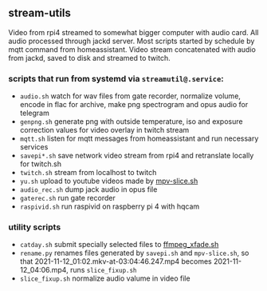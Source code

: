## stream-utils
Video from rpi4 streamed to somewhat bigger computer with audio card. All audio processed through jackd server.
Most scripts started by schedule by mqtt command from homeassistant. Video stream concatenated with audio from jackd, saved to disk and streamed to twitch.

### scripts that run from systemd via `streamutil@.service`:

- `audio.sh` watch for wav files from gate recorder, normalize volume, encode in flac for archive, make png spectrogram and opus audio for telegram
- `genpng.sh` generate png with outside temperature, iso and exposure correction values for video overlay in twitch stream
- `mqtt.sh` listen for mqtt messages from homeassistant and run necessary services
- `savepi*.sh` save network video stream from rpi4 and retranslate locally for twitch.sh
- `twitch.sh` stream from localhost to twitch
- `yu.sh` upload to youtube videos made by [mpv-slice.sh](https://github.com/yekm/etc/blob/home/bin/mpv-slice.sh)
- `audio_rec.sh` dump jack audio in opus file
- `gaterec.sh` run gate recorder
- `raspivid.sh` run raspivid on raspberry pi 4 with hqcam

### utility scripts

- `catday.sh` submit specially selected files to [ffmpeg_xfade.sh](https://github.com/yekm/etc/blob/home/bin/ffmpeg_xfade.sh)
- `rename.py` renames files generated by `savepi.sh` and `mpv-slice.sh`, so that 2021-11-12_01:02.mkv-at-03:04:46.247.mp4 becomes 2021-11-12_04:06.mp4, runs `slice_fixup.sh`
- `slice_fixup.sh` normalize audio valume in video file
